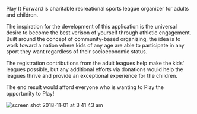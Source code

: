 Play It Forward is charitable recreational sports league organizer for adults and children. 

The inspiration for the development of this application is the universal desire to become the best verison of yourself through athletic engagement. Built around the concept of community-based organizing, the idea is to work toward a nation where kids of any age are able to participate in any sport they want regardless of their socioeconomic status. 

The registration contributions from the adult leagues help make the kids' leagues possible, but any additional efforts via donations would help the leagues thrive and provide an exceptional experience for the children. 

The end result would afford everyone who is wanting to Play the opportunity to Play!

![screen shot 2018-11-01 at 3 41 43 am](https://user-images.githubusercontent.com/25443418/47841715-8915d400-dd88-11e8-9739-47ce654d8511.png)
